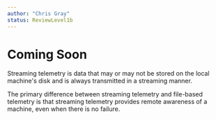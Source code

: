 ```yaml
---
author: "Chris Gray"
status: ReviewLevel1b
---
```


# Coming Soon

Streaming telemetry is data that may or may not be stored on the local machine's disk and is always transmitted in a streaming manner.

The primary difference between streaming telemetry and file-based telemetry is that streaming telemetry provides remote awareness of a machine, even when there is no failure.
